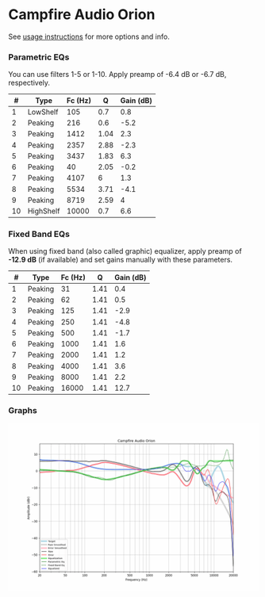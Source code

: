 # Campfire Audio Orion
See [usage instructions](https://github.com/jaakkopasanen/AutoEq#usage) for more options and info.

### Parametric EQs
You can use filters 1-5 or 1-10. Apply preamp of -6.4 dB or -6.7 dB, respectively.

|   # | Type      |   Fc (Hz) |    Q |   Gain (dB) |
|-----|-----------|-----------|------|-------------|
|   1 | LowShelf  |       105 | 0.7  |         0.8 |
|   2 | Peaking   |       216 | 0.6  |        -5.2 |
|   3 | Peaking   |      1412 | 1.04 |         2.3 |
|   4 | Peaking   |      2357 | 2.88 |        -2.3 |
|   5 | Peaking   |      3437 | 1.83 |         6.3 |
|   6 | Peaking   |        40 | 2.05 |        -0.2 |
|   7 | Peaking   |      4107 | 6    |         1.3 |
|   8 | Peaking   |      5534 | 3.71 |        -4.1 |
|   9 | Peaking   |      8719 | 2.59 |         4   |
|  10 | HighShelf |     10000 | 0.7  |         6.6 |

### Fixed Band EQs
When using fixed band (also called graphic) equalizer, apply preamp of **-12.9 dB** (if available) and set gains manually with these parameters.

|   # | Type    |   Fc (Hz) |    Q |   Gain (dB) |
|-----|---------|-----------|------|-------------|
|   1 | Peaking |        31 | 1.41 |         0.4 |
|   2 | Peaking |        62 | 1.41 |         0.5 |
|   3 | Peaking |       125 | 1.41 |        -2.9 |
|   4 | Peaking |       250 | 1.41 |        -4.8 |
|   5 | Peaking |       500 | 1.41 |        -1.7 |
|   6 | Peaking |      1000 | 1.41 |         1.6 |
|   7 | Peaking |      2000 | 1.41 |         1.2 |
|   8 | Peaking |      4000 | 1.41 |         3.6 |
|   9 | Peaking |      8000 | 1.41 |         2.2 |
|  10 | Peaking |     16000 | 1.41 |        12.7 |

### Graphs
![](./Campfire%20Audio%20Orion.png)
